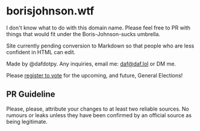 # borisjohnson.wtf
I don't know what to do with this domain name. Please feel free to PR with things that would fit under the Boris-Johnson-sucks umbrella.

Site currently pending conversion to Markdown so that people who are less confident in HTML can edit.

Made by @dafdotpy. Any inquiries, email me: daf@daf.lol or DM me.

Please [register to vote](https://www.gov.uk/register-to-vote) for the upcoming, and future, General Elections!

## PR Guideline

Please, please, attribute your changes to at least two reliable sources. No rumours or leaks unless they have been confirmed by an official source as being legitimate.
